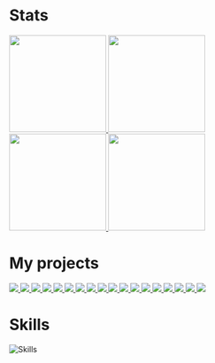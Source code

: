 # Stats

<a href="https://github.com/bartekl1#gh-dark-mode-only">
  <img height=175 src="https://github-readme-stats.vercel.app/api?username=bartekl1&show_icons=true&theme=dark&custom_title=Bartek's%20Stats#gh-dark-mode-only" />
</a>
<a href="https://github.com/bartekl1#gh-light-mode-only">
  <img height=175 src="https://github-readme-stats.vercel.app/api?username=bartekl1&show_icons=true&theme=default&custom_title=Bartek's%20Stats#gh-light-mode-only" />
</a>

<a href="https://github.com/bartekl1#gh-dark-mode-only">
  <img height=175 src="https://github-readme-stats.vercel.app/api/top-langs/?username=bartekl1&theme=dark&hide=nsis&layout=compact#gh-dark-mode-only" />
</a>
<a href="https://github.com/bartekl1#gh-light-mode-only">
  <img height=175 src="https://github-readme-stats.vercel.app/api/top-langs/?username=bartekl1&theme=dafault&hide=nsis&layout=compact#gh-light-mode-only" />
</a>

# My projects

<a href="https://github.com/bartekl1/SwarzedzMeteo#gh-dark-mode-only">
  <img src="https://github-readme-stats.vercel.app/api/pin/?username=bartekl1&repo=SwarzedzMeteo&theme=dark#gh-dark-mode-only" />
</a>
<a href="https://github.com/bartekl1/SwarzedzMeteo#gh-light-mode-only">
  <img src="https://github-readme-stats.vercel.app/api/pin/?username=bartekl1&repo=SwarzedzMeteo&theme=default#gh-light-mode-only" />
</a>

<a href="https://github.com/bartekl1/meteo#gh-dark-mode-only">
  <img src="https://github-readme-stats.vercel.app/api/pin/?username=bartekl1&repo=meteo&theme=dark#gh-dark-mode-only" />
</a>
<a href="https://github.com/bartekl1/meteo#gh-light-mode-only">
  <img src="https://github-readme-stats.vercel.app/api/pin/?username=bartekl1&repo=meteo&theme=default#gh-light-mode-only" />
</a>

<a href="https://github.com/bartekl1/rpi-thermometer#gh-dark-mode-only">
  <img src="https://github-readme-stats.vercel.app/api/pin/?username=bartekl1&repo=rpi-thermometer&theme=dark#gh-dark-mode-only" />
</a>
<a href="https://github.com/bartekl1/rpi-thermometer#gh-light-mode-only">
  <img src="https://github-readme-stats.vercel.app/api/pin/?username=bartekl1&repo=rpi-thermometer&theme=default#gh-light-mode-only" />
</a>

<a href="https://github.com/bartekl1/tools#gh-dark-mode-only">
  <img src="https://github-readme-stats.vercel.app/api/pin/?username=bartekl1&repo=tools&theme=dark#gh-dark-mode-only" />
</a>
<a href="https://github.com/bartekl1/tools#gh-light-mode-only">
  <img src="https://github-readme-stats.vercel.app/api/pin/?username=bartekl1&repo=tools&theme=default#gh-light-mode-only" />
</a>

<a href="https://github.com/bartekl1/SoftwareUpdater#gh-dark-mode-only">
  <img src="https://github-readme-stats.vercel.app/api/pin/?username=bartekl1&repo=SoftwareUpdater&theme=dark#gh-dark-mode-only" />
</a>
<a href="https://github.com/bartekl1/SoftwareUpdater#gh-light-mode-only">
  <img src="https://github-readme-stats.vercel.app/api/pin/?username=bartekl1&repo=SoftwareUpdater&theme=default#gh-light-mode-only" />
</a>

<a href="https://github.com/bartekl1/network-monitor#gh-dark-mode-only">
  <img src="https://github-readme-stats.vercel.app/api/pin/?username=bartekl1&repo=network-monitor&theme=dark#gh-dark-mode-only" />
</a>
<a href="https://github.com/bartekl1/network-monitor#gh-light-mode-only">
  <img src="https://github-readme-stats.vercel.app/api/pin/?username=bartekl1&repo=network-monitor&theme=default#gh-light-mode-only" />
</a>

<a href="https://github.com/bartekl1/WindowsResources#gh-dark-mode-only">
  <img src="https://github-readme-stats.vercel.app/api/pin/?username=bartekl1&repo=WindowsResources&theme=dark#gh-dark-mode-only" />
</a>
<a href="https://github.com/bartekl1/WindowsResources#gh-light-mode-only">
  <img src="https://github-readme-stats.vercel.app/api/pin/?username=bartekl1&repo=WindowsResources&theme=default#gh-light-mode-only" />
</a>

<a href="https://github.com/bartekl1/remote-power-control#gh-dark-mode-only">
  <img src="https://github-readme-stats.vercel.app/api/pin/?username=bartekl1&repo=remote-power-control&theme=dark#gh-dark-mode-only" />
</a>
<a href="https://github.com/bartekl1/remote-power-control#gh-light-mode-only">
  <img src="https://github-readme-stats.vercel.app/api/pin/?username=bartekl1&repo=remote-power-control&theme=default#gh-light-mode-only" />
</a>

<a href="https://github.com/bartekl1/table-console-js#gh-dark-mode-only">
  <img src="https://github-readme-stats.vercel.app/api/pin/?username=bartekl1&repo=table-console-js&theme=dark#gh-dark-mode-only" />
</a>
<a href="https://github.com/bartekl1/table-console-js#gh-light-mode-only">
  <img src="https://github-readme-stats.vercel.app/api/pin/?username=bartekl1&repo=table-console-js&theme=default#gh-light-mode-only" />
</a>

# Skills

![Skills](https://skillicons.dev/icons?i=py,js,html,css,cpp,php,markdown,powershell,bash,regex,nodejs,npm,electron,bootstrap,flask,mysql,raspberrypi,arduino,windows,linux,git,github&perline=11)
